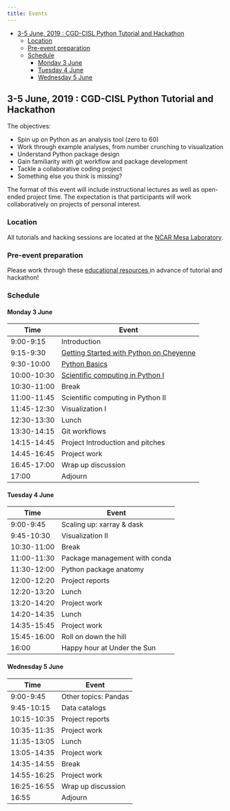 ```yaml
---
title: Events
---
```


- [3-5 June, 2019 : CGD-CISL Python Tutorial and Hackathon](#3-5-june-2019--cgd-cisl-python-tutorial-and-hackathon)
  - [Location](#location)
  - [Pre-event preparation](#pre-event-preparation)
  - [Schedule](#schedule)
    - [Monday 3 June](#monday-3-june)
    - [Tuesday 4 June](#tuesday-4-june)
    - [Wednesday 5 June](#wednesday-5-june)

## 3-5 June, 2019 : CGD-CISL Python Tutorial and Hackathon

The objectives:

- Spin up on Python as an analysis tool (zero to 60)
- Work through example analyses, from number crunching to visualization
- Understand Python package design
- Gain familiarity with git workflow and package development
- Tackle a collaborative coding project
- Something else you think is missing?

The format of this event will include instructional lectures as well as open-ended project time. The expectation is that participants will work collaboratively on projects of personal interest.

### Location

All tutorials and hacking sessions are located at the <a href="https://goo.gl/maps/ikn4LE2VL5yDZMaX6">NCAR Mesa Laboratory</a>.

### Pre-event preparation

Please work through these <a href ="https://ncar-hackathons.github.io/resources/"> educational resources </a> in advance of tutorial and hackathon!

### Schedule

#### Monday 3 June


| Time        	| Event                                   	|
|-------------	|-----------------------------------------	|
| 9:00-9:15   	| Introduction                            	|
| 9:15-9:30   	| [Getting Started with Python on Cheyenne](https://github.com/NCAR/NCAR-pangeo-tutorial) 	|
| 9:30-10:00  	| [Python Basics](https://ncar-hackathons.github.io/python-general)                           	|
| 10:00-10:30 	| [Scientific computing in Python I](https://ncar-hackathons.github.io/scientific-computing)        	|
| 10:30-11:00 	| Break                                   	|
| 11:00-11:45 	| Scientific computing in Python II       	|
| 11:45-12:30 	| Visualization I                         	|
| 12:30-13:30 	| Lunch                                   	|
| 13:30-14:15 	| Git workflows                           	|
| 14:15-14:45 	| Project Introduction and pitches        	|
| 14:45-16:45 	| Project work                            	|
| 16:45-17:00 	| Wrap up discussion                      	|
| 17:00       	| Adjourn                                 	|

#### Tuesday 4 June

| Time        	| Event                         	|
|-------------	|-------------------------------	|
| 9:00-9:45   	| Scaling up: xarray & dask     	|
| 9:45-10:30  	| Visualization II              	|
| 10:30-11:00 	| Break                         	|
| 11:00-11:30 	| Package management with conda 	|
| 11:30-12:00 	| Python package anatomy        	|
| 12:00-12:20 	| Project reports               	|
| 12:20-13:20 	| Lunch                         	|
| 13:20-14:20 	| Project work                  	|
| 14:20-14:35 	| Lunch                         	|
| 14:35-15:45 	| Project work                  	|
| 15:45-16:00 	| Roll on down the hill         	|
| 16:00       	| Happy hour at Under the Sun   	|

#### Wednesday 5 June

| Time        	| Event                	|
|-------------	|----------------------	|
| 9:00-9:45   	| Other topics: Pandas 	|
| 9:45-10:15  	| Data catalogs        	|
| 10:15-10:35 	| Project reports      	|
| 10:35-11:35 	| Project work         	|
| 11:35-13:05 	| Lunch                	|
| 13:05-14:35 	| Project work         	|
| 14:35-14:55 	| Break                	|
| 14:55-16:25 	| Project work         	|
| 16:25-16:55 	| Wrap up discussion   	|
| 16:55       	| Adjourn              	|
